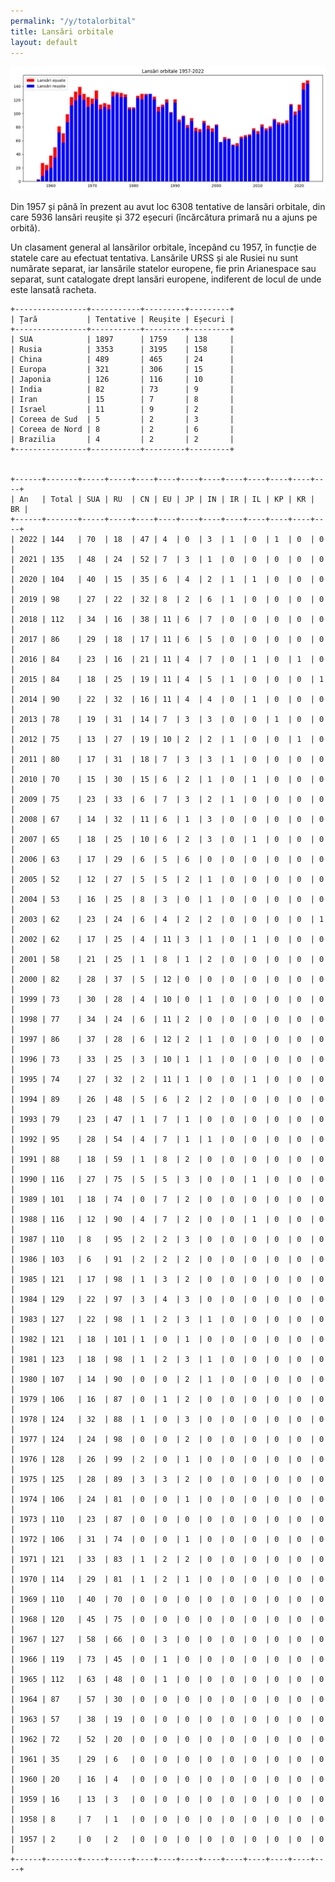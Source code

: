 ```yaml
---
permalink: "/y/totalorbital"
title: Lansări orbitale
layout: default
---
```



    
![png](totalorbital_files/totalorbital_2_0.png)
    





Din 1957 și până în prezent au avut loc 6308 tentative de lansări orbitale, din care 5936 lansări reușite și 372 eșecuri (încărcătura primară nu a ajuns pe orbită).



Un clasament general al lansărilor orbitale, începând cu 1957, în funcție de statele care au efectuat tentativa. Lansările URSS și ale Rusiei nu sunt numărate separat, iar lansările statelor europene, fie prin Arianespace sau separat, sunt catalogate drept lansări europene, indiferent de locul de unde este lansată racheta.

    +----------------+-----------+---------+---------+
    | Țară           | Tentative | Reușite | Eșecuri |
    +----------------+-----------+---------+---------+
    | SUA            | 1897      | 1759    | 138     |
    | Rusia          | 3353      | 3195    | 158     |
    | China          | 489       | 465     | 24      |
    | Europa         | 321       | 306     | 15      |
    | Japonia        | 126       | 116     | 10      |
    | India          | 82        | 73      | 9       |
    | Iran           | 15        | 7       | 8       |
    | Israel         | 11        | 9       | 2       |
    | Coreea de Sud  | 5         | 2       | 3       |
    | Coreea de Nord | 8         | 2       | 6       |
    | Brazilia       | 4         | 2       | 2       |
    +----------------+-----------+---------+---------+


    +------+-------+-----+-----+----+----+----+----+----+----+----+----+----+
    | An   | Total | SUA | RU  | CN | EU | JP | IN | IR | IL | KP | KR | BR |
    +------+-------+-----+-----+----+----+----+----+----+----+----+----+----+
    | 2022 | 144   | 70  | 18  | 47 | 4  | 0  | 3  | 1  | 0  | 1  | 0  | 0  |
    | 2021 | 135   | 48  | 24  | 52 | 7  | 3  | 1  | 0  | 0  | 0  | 0  | 0  |
    | 2020 | 104   | 40  | 15  | 35 | 6  | 4  | 2  | 1  | 1  | 0  | 0  | 0  |
    | 2019 | 98    | 27  | 22  | 32 | 8  | 2  | 6  | 1  | 0  | 0  | 0  | 0  |
    | 2018 | 112   | 34  | 16  | 38 | 11 | 6  | 7  | 0  | 0  | 0  | 0  | 0  |
    | 2017 | 86    | 29  | 18  | 17 | 11 | 6  | 5  | 0  | 0  | 0  | 0  | 0  |
    | 2016 | 84    | 23  | 16  | 21 | 11 | 4  | 7  | 0  | 1  | 0  | 1  | 0  |
    | 2015 | 84    | 18  | 25  | 19 | 11 | 4  | 5  | 1  | 0  | 0  | 0  | 1  |
    | 2014 | 90    | 22  | 32  | 16 | 11 | 4  | 4  | 0  | 1  | 0  | 0  | 0  |
    | 2013 | 78    | 19  | 31  | 14 | 7  | 3  | 3  | 0  | 0  | 1  | 0  | 0  |
    | 2012 | 75    | 13  | 27  | 19 | 10 | 2  | 2  | 1  | 0  | 0  | 1  | 0  |
    | 2011 | 80    | 17  | 31  | 18 | 7  | 3  | 3  | 1  | 0  | 0  | 0  | 0  |
    | 2010 | 70    | 15  | 30  | 15 | 6  | 2  | 1  | 0  | 1  | 0  | 0  | 0  |
    | 2009 | 75    | 23  | 33  | 6  | 7  | 3  | 2  | 1  | 0  | 0  | 0  | 0  |
    | 2008 | 67    | 14  | 32  | 11 | 6  | 1  | 3  | 0  | 0  | 0  | 0  | 0  |
    | 2007 | 65    | 18  | 25  | 10 | 6  | 2  | 3  | 0  | 1  | 0  | 0  | 0  |
    | 2006 | 63    | 17  | 29  | 6  | 5  | 6  | 0  | 0  | 0  | 0  | 0  | 0  |
    | 2005 | 52    | 12  | 27  | 5  | 5  | 2  | 1  | 0  | 0  | 0  | 0  | 0  |
    | 2004 | 53    | 16  | 25  | 8  | 3  | 0  | 1  | 0  | 0  | 0  | 0  | 0  |
    | 2003 | 62    | 23  | 24  | 6  | 4  | 2  | 2  | 0  | 0  | 0  | 0  | 1  |
    | 2002 | 62    | 17  | 25  | 4  | 11 | 3  | 1  | 0  | 1  | 0  | 0  | 0  |
    | 2001 | 58    | 21  | 25  | 1  | 8  | 1  | 2  | 0  | 0  | 0  | 0  | 0  |
    | 2000 | 82    | 28  | 37  | 5  | 12 | 0  | 0  | 0  | 0  | 0  | 0  | 0  |
    | 1999 | 73    | 30  | 28  | 4  | 10 | 0  | 1  | 0  | 0  | 0  | 0  | 0  |
    | 1998 | 77    | 34  | 24  | 6  | 11 | 2  | 0  | 0  | 0  | 0  | 0  | 0  |
    | 1997 | 86    | 37  | 28  | 6  | 12 | 2  | 1  | 0  | 0  | 0  | 0  | 0  |
    | 1996 | 73    | 33  | 25  | 3  | 10 | 1  | 1  | 0  | 0  | 0  | 0  | 0  |
    | 1995 | 74    | 27  | 32  | 2  | 11 | 1  | 0  | 0  | 1  | 0  | 0  | 0  |
    | 1994 | 89    | 26  | 48  | 5  | 6  | 2  | 2  | 0  | 0  | 0  | 0  | 0  |
    | 1993 | 79    | 23  | 47  | 1  | 7  | 1  | 0  | 0  | 0  | 0  | 0  | 0  |
    | 1992 | 95    | 28  | 54  | 4  | 7  | 1  | 1  | 0  | 0  | 0  | 0  | 0  |
    | 1991 | 88    | 18  | 59  | 1  | 8  | 2  | 0  | 0  | 0  | 0  | 0  | 0  |
    | 1990 | 116   | 27  | 75  | 5  | 5  | 3  | 0  | 0  | 1  | 0  | 0  | 0  |
    | 1989 | 101   | 18  | 74  | 0  | 7  | 2  | 0  | 0  | 0  | 0  | 0  | 0  |
    | 1988 | 116   | 12  | 90  | 4  | 7  | 2  | 0  | 0  | 1  | 0  | 0  | 0  |
    | 1987 | 110   | 8   | 95  | 2  | 2  | 3  | 0  | 0  | 0  | 0  | 0  | 0  |
    | 1986 | 103   | 6   | 91  | 2  | 2  | 2  | 0  | 0  | 0  | 0  | 0  | 0  |
    | 1985 | 121   | 17  | 98  | 1  | 3  | 2  | 0  | 0  | 0  | 0  | 0  | 0  |
    | 1984 | 129   | 22  | 97  | 3  | 4  | 3  | 0  | 0  | 0  | 0  | 0  | 0  |
    | 1983 | 127   | 22  | 98  | 1  | 2  | 3  | 1  | 0  | 0  | 0  | 0  | 0  |
    | 1982 | 121   | 18  | 101 | 1  | 0  | 1  | 0  | 0  | 0  | 0  | 0  | 0  |
    | 1981 | 123   | 18  | 98  | 1  | 2  | 3  | 1  | 0  | 0  | 0  | 0  | 0  |
    | 1980 | 107   | 14  | 90  | 0  | 0  | 2  | 1  | 0  | 0  | 0  | 0  | 0  |
    | 1979 | 106   | 16  | 87  | 0  | 1  | 2  | 0  | 0  | 0  | 0  | 0  | 0  |
    | 1978 | 124   | 32  | 88  | 1  | 0  | 3  | 0  | 0  | 0  | 0  | 0  | 0  |
    | 1977 | 124   | 24  | 98  | 0  | 0  | 2  | 0  | 0  | 0  | 0  | 0  | 0  |
    | 1976 | 128   | 26  | 99  | 2  | 0  | 1  | 0  | 0  | 0  | 0  | 0  | 0  |
    | 1975 | 125   | 28  | 89  | 3  | 3  | 2  | 0  | 0  | 0  | 0  | 0  | 0  |
    | 1974 | 106   | 24  | 81  | 0  | 0  | 1  | 0  | 0  | 0  | 0  | 0  | 0  |
    | 1973 | 110   | 23  | 87  | 0  | 0  | 0  | 0  | 0  | 0  | 0  | 0  | 0  |
    | 1972 | 106   | 31  | 74  | 0  | 0  | 1  | 0  | 0  | 0  | 0  | 0  | 0  |
    | 1971 | 121   | 33  | 83  | 1  | 2  | 2  | 0  | 0  | 0  | 0  | 0  | 0  |
    | 1970 | 114   | 29  | 81  | 1  | 2  | 1  | 0  | 0  | 0  | 0  | 0  | 0  |
    | 1969 | 110   | 40  | 70  | 0  | 0  | 0  | 0  | 0  | 0  | 0  | 0  | 0  |
    | 1968 | 120   | 45  | 75  | 0  | 0  | 0  | 0  | 0  | 0  | 0  | 0  | 0  |
    | 1967 | 127   | 58  | 66  | 0  | 3  | 0  | 0  | 0  | 0  | 0  | 0  | 0  |
    | 1966 | 119   | 73  | 45  | 0  | 1  | 0  | 0  | 0  | 0  | 0  | 0  | 0  |
    | 1965 | 112   | 63  | 48  | 0  | 1  | 0  | 0  | 0  | 0  | 0  | 0  | 0  |
    | 1964 | 87    | 57  | 30  | 0  | 0  | 0  | 0  | 0  | 0  | 0  | 0  | 0  |
    | 1963 | 57    | 38  | 19  | 0  | 0  | 0  | 0  | 0  | 0  | 0  | 0  | 0  |
    | 1962 | 72    | 52  | 20  | 0  | 0  | 0  | 0  | 0  | 0  | 0  | 0  | 0  |
    | 1961 | 35    | 29  | 6   | 0  | 0  | 0  | 0  | 0  | 0  | 0  | 0  | 0  |
    | 1960 | 20    | 16  | 4   | 0  | 0  | 0  | 0  | 0  | 0  | 0  | 0  | 0  |
    | 1959 | 16    | 13  | 3   | 0  | 0  | 0  | 0  | 0  | 0  | 0  | 0  | 0  |
    | 1958 | 8     | 7   | 1   | 0  | 0  | 0  | 0  | 0  | 0  | 0  | 0  | 0  |
    | 1957 | 2     | 0   | 2   | 0  | 0  | 0  | 0  | 0  | 0  | 0  | 0  | 0  |
    +------+-------+-----+-----+----+----+----+----+----+----+----+----+----+

